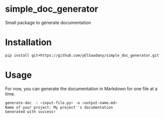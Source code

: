 # simple_doc_generator
Small package to generate documentation

# Installation
```bash
pip install git+https://github.com/yElSaadany/simple_doc_generator.git
```

# Usage
For now, you can generate the documentation in Markdown for one file at a time.
```bash
generate-doc -i <input-file.py> -o <output-name.md>
Name of your project: My project''s documentation
Generated with success!
```
